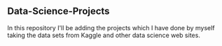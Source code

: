 ## Data-Science-Projects ##
In this repository I'll be adding the projects which I have done by myself taking the data sets from Kaggle and other data science web sites.          
 
